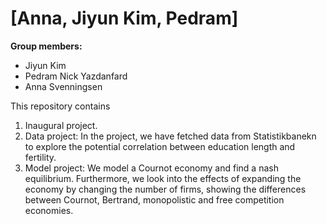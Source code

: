 # \[Anna, Jiyun Kim, Pedram\]

**Group members:**
- Jiyun Kim
- Pedram Nick Yazdanfard
- Anna Svenningsen

This repository contains  
1. Inaugural project. 
2. Data project: In the project, we have fetched data from Statistikbanekn to explore the potential correlation between education length and fertility. 
3. Model project: We model a Cournot economy and find a nash equilibrium. Furthermore, we look into the effects of expanding the economy by changing the number of firms, showing the differences between Cournot, Bertrand, monopolistic and free competition economies.
